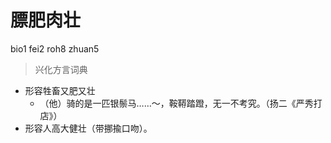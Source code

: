 # 膘肥肉壮
bio1 fei2 roh8 zhuan5
> 兴化方言词典
- 形容牲畜又肥又壮
  - （他）骑的是一匹银鬃马……～，鞍鞯踏蹬，无一不考究。（扬二《严秀打店》）
- 形容人高大健壮（带挪揄口吻）。
